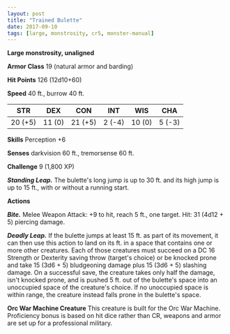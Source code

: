```yaml
---
layout: post
title: "Trained Bulette"
date: 2017-09-10
tags: [large, monstrosity, cr5, monster-manual]
---
```


**Large monstrosity, unaligned**

**Armor Class** 19 (natural armor and barding)

**Hit Points** 126 (12d10+60)

**Speed** 40 ft., burrow 40 ft.

|   STR   |   DEX   |   CON   |   INT   |   WIS   |   CHA   |
|:-----:|:-----:|:-----:|:-----:|:-----:|:-----:|
| 20 (+5) | 11 (0) | 21 (+5) | 2 (-4) | 10 (0) | 5 (-3) |

**Skills** Perception +6

**Senses** darkvision 60 ft., tremorsense 60 ft.

**Challenge** 9 (1,800 XP)

***Standing Leap.*** The bulette's long jump is up to 30 ft. and its high jump is up to 15 ft., with or without a running start.

**Actions**

***Bite.*** Melee Weapon Attack: +9 to hit, reach 5 ft., one target. Hit: 31 (4d12 + 5) piercing damage.

***Deadly Leap.*** If the bulette jumps at least 15 ft. as part of its movement, it can then use this action to land on its ft. in a space that contains one or more other creatures. Each of those creatures must succeed on a DC 16 Strength or Dexterity saving throw (target's choice) or be knocked prone and take 15 (3d6 + 5) bludgeoning damage plus 15 (3d6 + 5) slashing damage. On a successful save, the creature takes only half the damage, isn't knocked prone, and is pushed 5 ft. out of the bulette's space into an unoccupied space of the creature's choice. If no unoccupied space is within range, the creature instead falls prone in the bulette's space.

**Orc War Machine Creature** This creature is built for the Orc War Machine. Proficiency bonus is based on hit dice rather than CR, weapons and armor are set up for a professional military.

